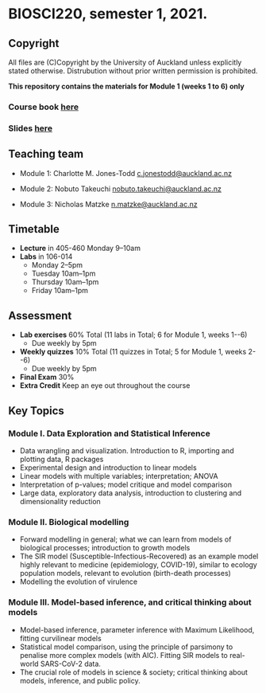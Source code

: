 # BIOSCI220, semester 1, 2021.

## Copyright

All files are (C)Copyright by the University of Auckland unless explicitly stated otherwise. Distrubution without prior written permission is prohibited.


**This repository contains the materials for Module 1 (weeks 1 to 6) only**

### Course book [here](https://stats-uoa.github.io/BIOSCI220/)

### Slides [here](https://biosci220.netlify.app/)

## Teaching team

 + Module 1: Charlotte M. Jones-Todd [c.jonestodd@auckland.ac.nz](c.jonestodd@auckland.ac.nz)

 + Module 2: Nobuto Takeuchi [nobuto.takeuchi@auckland.ac.nz](nobuto.takeuchi@auckland.ac.nz)

 + Module 3: Nicholas Matzke [n.matzke@auckland.ac.nz](n.matzke@auckland.ac.nz)

## Timetable

+ **Lecture** in 405-460 Monday 9–10am
+ **Labs** in 106-014
  - Monday 2–5pm
  - Tuesday 10am–1pm
  - Thursday 10am–1pm
  - Friday 10am–1pm

## Assessment

+ **Lab exercises**  60% Total (11 labs in Total; 6 for Module 1, weeks 1--6)
  - Due weekly by 5pm
+ **Weekly quizzes** 10% Total (11 quizzes in Total; 5 for Module 1, weeks 2--6)
  - Due weekly by 5pm
+ **Final Exam** 30%
+ **Extra Credit** Keep an eye out throughout the course

## Key Topics

### Module I. Data Exploration and Statistical Inference

+ Data wrangling and visualization. Introduction to R, importing and plotting data, R packages
+ Experimental design and introduction to linear models
+ Linear models with multiple variables; interpretation; ANOVA
+ Interpretation of p-values; model critique and model comparison
+ Large data, exploratory data analysis, introduction to clustering and dimensionality reduction

### Module II. Biological modelling

+ Forward modelling in general; what we can learn from models of biological processes; introduction to
growth models
+ The SIR model (Susceptible-Infectious-Recovered) as an example model highly relevant to medicine
(epidemiology, COVID-19), similar to ecology population models, relevant to evolution (birth-death
processes)
+ Modelling the evolution of virulence

### Module III. Model-based inference, and critical thinking about models

+ Model-based inference, parameter inference with Maximum Likelihood, fitting curvilinear models
+ Statistical model comparison, using the principle of parsimony to penalise more complex models (with
AIC). Fitting SIR models to real-world SARS-CoV-2 data.
+ The crucial role of models in science & society; critical thinking about models, inference, and public policy.


